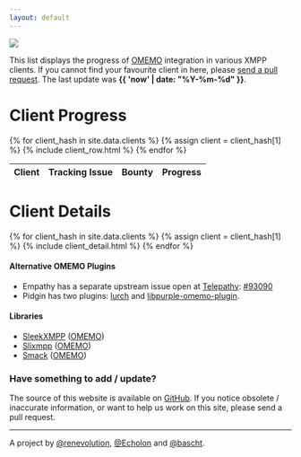 ```yaml
---
layout: default
---
```

<a href="https://omemo.top"><img src="./assets/images/omemo_logo.png"
id="omemo_logo" class="nobordernonation" /></a>

This list displays the progress of [OMEMO](https://conversations.im/omemo/)
integration in various XMPP clients. If you cannot find your favourite
client in here, please [send a pull request](#have-something-to-add--update).
The last update was **{{ 'now' | date: "%Y-%m-%d" }}**.

# Client Progress

<table id="clients">
  <thead>
    <tr>
      <th data-sort-default><strong>Client</strong></th>
      <th>Tracking Issue</th>
      <th>Bounty</th>
      <th id="progressHeader">Progress</th>
    </tr>
  </thead>

{% for client_hash in site.data.clients %}
{% assign client = client_hash[1] %}
{% include client_row.html %}
{% endfor %}
</table>

# Client Details
{% for client_hash in site.data.clients %}
{% assign client = client_hash[1] %}
{% include client_detail.html %}
{% endfor %}

#### Alternative OMEMO Plugins

* Empathy has a separate upstream issue open at [Telepathy](https://telepathy.freedesktop.org/): [#93090](https://gitlab.freedesktop.org/telepathy/telepathy-gabble/-/issues/279)<br/>
* Pidgin has two plugins: [lurch](https://github.com/gkdr/lurch) and [libpurple-omemo-plugin](https://github.com/manchito/libpurple-omemo-plugin).

#### Libraries

* [SleekXMPP](http://sleekxmpp.com) ([OMEMO](https://gitlab.com/ecartman/sleekxmpp-omemo-plugin))
* [Slixmpp](https://lab.louiz.org/poezio/slixmpp) ([OMEMO](https://lab.louiz.org/poezio/slixmpp-omemo))
* [Smack](https://github.com/igniterealtime/Smack) ([OMEMO](https://github.com/igniterealtime/Smack/tree/master/smack-omemo))

### Have something to add / update?

The source of this website is available on
[GitHub](https://github.com/bascht/omemo-top). If you notice obsolete
/ inaccurate information, or want to help us work on this site, please
send a pull request.

---

A project by [@renevolution](https://github.com/renevolution), [@Echolon](https://github.com/Echolon)
and [@bascht](https://github.com/bascht).

<script src="//cdnjs.cloudflare.com/ajax/libs/tablesort/5.0.0/tablesort.min.js"></script>
<script src="//cdnjs.cloudflare.com/ajax/libs/tablesort/5.0.0/src/sorts/tablesort.number.js"></script>
<script>
var table;
var tablesorter;
var sortCount = 0;
var nextSortHeader = document.getElementById('progressHeader');

document.addEventListener("DOMContentLoaded", function(event) {
  table = document.getElementById('clients');
    
  if (typeof(Tablesort) !== 'undefined') {
    tablesorter = new Tablesort(table);
  }
  
  /* Start initial sorting by "Status" */
  tablesorter.sortTable(nextSortHeader, !0);
  
  
});
</script>
